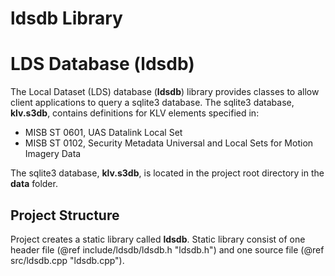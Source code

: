 ldsdb Library
=========

# LDS Database (ldsdb)

The Local Dataset (LDS) database (**ldsdb**) library provides classes to allow client applications to query a sqlite3 database.
The sqlite3 database, **klv.s3db**, contains definitions for KLV elements specified in: 

- MISB ST 0601, UAS Datalink Local Set 
- MISB ST 0102, Security Metadata Universal and Local Sets for Motion Imagery Data

The sqlite3 database, **klv.s3db**, is located in the project root directory in the **data** folder.

## Project Structure

Project creates a static library called **ldsdb**. Static library consist of one header file (@ref include/ldsdb/ldsdb.h "ldsdb.h") and one source file (@ref src/ldsdb.cpp "ldsdb.cpp").


